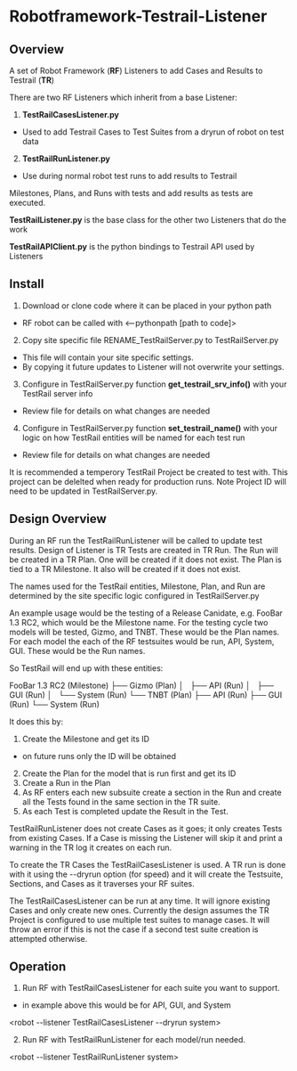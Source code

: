 # Robotframework-Testrail-Listener
## Overview

A set of Robot Framework (**RF**) Listeners to add Cases and Results to Testrail (**TR**)

There are two RF Listeners which inherit from a base Listener:

1. **TestRailCasesListener.py**
  * Used to add Testrail Cases to Test Suites from a dryrun of robot on test data
2. **TestRailRunListener.py**
  * Use during normal robot test runs to add results to Testrail 

Milestones, Plans, and Runs with tests and add results as tests are executed.

**TestRailListener.py** is the base class for the other two Listeners that do the work

**TestRailAPIClient.py** is the python bindings to Testrail API used by Listeners

## Install

1. Download or clone code where it can be placed in your python path
  * RF robot can be called with <--pythonpath [path to code]>
2. Copy site specific file RENAME_TestRailServer.py to TestRailServer.py
  * This file will contain your site specific settings.
  * By copying it future updates to Listener will not overwrite your settings.
3. Configure in TestRailServer.py function **get_testrail_srv_info()** with your TestRail server info
  * Review file for details on what changes are needed
4. Configure in TestRailServer.py function **set_testrail_name()** with your logic on how TestRail entities will be named for each test run
  * Review file for details on what changes are needed

It is recommended a temperory TestRail Project be created to test with.  This project can be delelted when ready
for production runs.  Note Project ID will need to be updated in TestRailServer.py.

## Design Overview

During an RF run the TestRailRunListener will be called to update test results. Design of Listener is
TR Tests are created in TR Run.  The Run will be created in a TR Plan.  One will be created if it does not exist.
The Plan is tied to a TR Milestone.  It also will be created if it does not exist.

The names used for the TestRail entities, Milestone, Plan, and Run are determined by the site specific logic 
configured in TestRailServer.py

An example usage would be the testing of a Release Canidate, e.g. FooBar 1.3 RC2, which would be the Milestone name.
For the testing cycle two models will be tested, Gizmo, and TNBT.  These would be the Plan names.  For each model 
the each of the RF testsuites would be run, API, System, GUI.  These would be the Run names.

So TestRail will end up with these entities:

FooBar 1.3 RC2 (Milestone)
├── Gizmo (Plan)
│   ├── API (Run)
│   ├── GUI (Run)
│   └── System (Run)
└── TNBT (Plan)
    ├── API (Run)
    ├── GUI (Run)
    └── System (Run)

It does this by:

1. Create the Milestone and get its ID
  * on future runs only the ID will be obtained
2. Create the Plan for the model that is run first and get its ID
3. Create a Run in the Plan
4. As RF enters each new subsuite create a section in the Run and create all the Tests found
in the same section in the TR suite.
5. As each Test is completed update the Result in the Test.

TestRailRunListener does not create Cases as it goes; it only creates Tests from existing Cases. If a Case is
missing the Listener will skip it and print a warning in the TR log it creates on each run.

To create the TR Cases the TestRailCasesListener is used.  A TR run is done with it using the 
--dryrun option (for speed) and it will create the Testsuite, Sections, and Cases as it traverses 
your RF suites.

The TestRailCasesListener can be run at any time.  It will ignore existing Cases and only create new ones.
Currently the design assumes the TR Project is configured to use multiple test suites to manage cases.  It will 
throw an error if this is not the case if a second test suite creation is attempted otherwise.

## Operation

1. Run RF with TestRailCasesListener for each suite you want to support.
  * in example above this would be for API, GUI, and System

  <robot --listener TestRailCasesListener --dryrun system>

2. Run RF with TestRailRunListener for each model/run needed.

  <robot --listener TestRailRunListener system>

